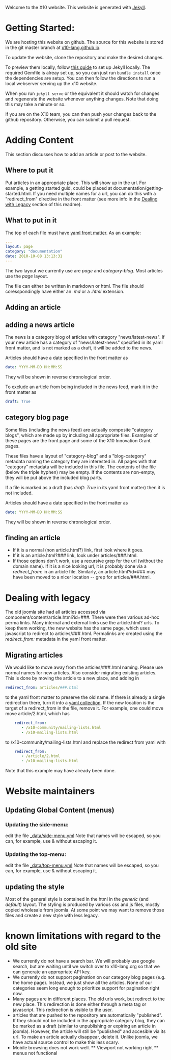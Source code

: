 Welcome to the X10 website.  This website is generated with [Jekyll](http://jekyllrb.com/).

# Getting Started: #

We are hosting this website on github.  The source for this website is
stored in the git master branch at
[x10-lang.github.io](x10-lang.github.io).

To update the website, clone the repository and make the desired
changes.

To preview them locally, follow [this guide](https://help.github.com/articles/using-jekyll-with-pages/)
to set up Jekyll locally.  The required Gemfile is alreay set up, so
you can just run ```bundle install``` once the dependencies are setup.
You can then follow the directions to run a local webserver serving up
the x10 website.

When you run ```jekyll serve``` or the equivalent it should watch for
changes and regenerate the website whenever anything changes. Note
that doing this may take a minute or so.

If you are on the X10 team, you can then push your changes back to the
github repository.  Otherwise, you can submit a pull request.

# Adding Content #

This section discusses how to add an article or post to the website.

## Where to put it ##

Put articles in an appropriate place.  This will show up in the url.
For example, a getting started guid, could be placed at
documentation/getting-started.html.  If you need multiple names for a
url, you can do this with a "redirect_from" directive in the front
matter (see more info in the [Dealing with Legacy](#legacy) section of this readme).

## What to put in it ##

The top of each file must have
[yaml front matter](http://jekyllrb.com/docs/frontmatter/).
As an example:

```yaml
---
layout: page
category: "documentation"
date: 2010-10-08 13:13:31
---
```

The two layout we currently use are _page_ and _category-blog_.  Most
articles use the _page_ layout.

The file can either be written in markdown or html.  The file should
coresspondingly have either an *.md* or a *.html* extension.

## Adding an article ##

## adding a news article ##
The news is a category blog of articles with category
"news/latest-news".
If your new article has a category of "news/latest-news" specified in
its yaml front matter, and is not marked as a draft, it will be added
to the news.

Articles should have a date specified in the front matter as

```yaml
date: YYYY-MM-DD HH:MM:SS
```

They will be shown in reverse chronological order.

To exclude an article from being included in the news feed, mark it in
the front matter as

```yaml
draft: True
```

## category blog page ##

Some files (including the news feed) are actually composite "category
blogs", which are made up by including all appropriate files.
Examples of these pages are the front page and some of the X10
Innovation Grant pages.

These files have a layout of "category-blog" and a "blog-category"
metadata naming the category they are interested in.  All pages with
that "category" metadata will be included in this file.  The contents
of the file (below the triple hyphen) may be empty.  If the contents
are non-empty, they will be put above the included blog parts.

If a file is marked as a draft (has *draft: True* in its yaml front
matter) then it is not included.

Articles should have a date specified in the front matter as
```yaml
date: YYYY-MM-DD HH:MM:SS
```
They will be shown in reverse chronological order.

## finding an article ##

* If it is a normal (non article.html?) link, first look where it goes.
* If it is an article.html?### link, look under articles/###.html.
* If those options don't work,
  use a recursive grep for the url (without the domain name).  If it is
  a nice looking url, it is probably done via a *redirect_from:* in an
  article file.  Similarly, an article.html?id=### may have been moved
  to a nicer location -- grep for articles/###.html.

# Dealing with legacy  #
<a id="#legacy"></a>
The old joomla site had all articles accessed via
component/content/article.html?id=###.
There were then various ad-hoc perma links.  Many internal and
external links use the article.html? urls.  To keep them working, the
new website has the same page, which uses javascript to redirect to
articles/###.html.  Permalinks are created using the *redirect_from:*
metadata in the yaml front matter.

## Migrating articles ##

We would like to move away from the articles/###.html naming.  Please
use normal names for new articles.  Also consider migrating existing
articles.  This is done by moving the article to a new place, and
adding in
```yaml
redirect_from: articles/###.html
```

to the yaml front matter
to preserve the old name.  If there is already a single redirection
there, turn it into a
[yaml collection](http://www.yaml.org/spec/1.2/spec.html#id2759963).
If the new location is the target of a redirect\_from in the file,
remove it.  For example, one could move move article/2.html, which has
```yaml
    redirect_from:
       - /x10-community/mailing-lists.html
       - /x10-mailing-lists.html
```

to /x10-community/mailing-lists.html and replace the redirect from
yaml with
```yaml
    redirect_from:
       - /article/2.html
       - /x10-mailing-lists.html
```
Note that this example may have already been done.

# Website maintainers #

## Updating Global Content (menus) ##

### Updating the side-menu: ###
edit the file [_data/side-menu.yml](_data/side-menu.yml)
Note that names will be escaped, so you can, for example, use &
without escaping it.

### Updating the top-menu: ###
edit the file [_data/top-menu.yml](_data/top-menu.yml)
Note that names will be escaped, so you can, for example, use &
without escaping it.

## updating the style ##
Most of the general style is contained in the html in the _generic_
(and _default_) layout.  The styling is produced by various css and js
files, mostly copied wholesale from joomla.  At some point we may want
to remove those files and create a new style with less legacy.

# known limitations with regard to the old site #

* We currently do not have a search bar. We will probably use google
search, but are waiting until we switch over to x10-lang.org so that
we can generate an appropriate API key.
* We currently do not support pagination on our category blog pages
(e.g. the home page).  Instead, we just show all the articles.  None
of our categories seem long enough to prioritize support for
pagination right now.
* Many pages are in different places.  The old urls work, but redirect
  to the new place.  This redirection is done either through a meta
  tag or javascript.  This redirection is visible to the user.
* articles that are pushed to the repository are automatically
  "published".  If they should not be included in the appropriate
  category blog, they can be marked as a draft (similar to
  unpublishing or expiring an article in joomla).  However, the
  article will still be "published" and accesible via its url.  To
  make an article actually disappear, delete it.  Unlike joomla, we
  have actual source control to make this less scary.
* Mobile browsing does not work well.
** Viewport not working right
** menus not functional

